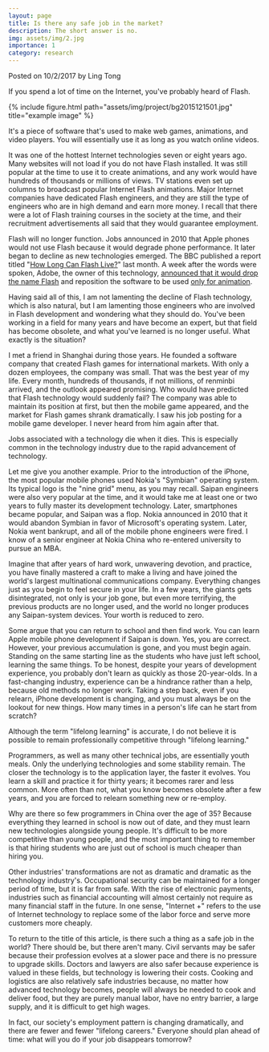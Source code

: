 ```yaml
---
layout: page
title: Is there any safe job in the market?
description: The short answer is no. 
img: assets/img/2.jpg
importance: 1
category: research
---
```


Posted on 10/2/2017 by Ling Tong

If you spend a lot of time on the Internet, you've probably heard of Flash.

{% include figure.html path="assets/img/project/bg2015121501.jpg" title="example image"  %}

It's a piece of software that's used to make web games, animations, and video players. You will essentially use it as long as you watch online videos.

It was one of the hottest Internet technologies seven or eight years ago. Many websites will not load if you do not have Flash installed. It was still popular at the time to use it to create animations, and any work would have hundreds of thousands or millions of views. TV stations even set up columns to broadcast popular Internet Flash animations. Major Internet companies have dedicated Flash engineers, and they are still the type of engineers who are in high demand and earn more money. I recall that there were a lot of Flash training courses in the society at the time, and their recruitment advertisements all said that they would guarantee employment.


Flash will no longer function. Jobs announced in 2010 that Apple phones would not use Flash because it would degrade phone performance. It later began to decline as new technologies emerged. The BBC published a report titled "[How Long Can Flash Live?](https://www.bbc.com/news/technology-34799790)" last month. A week after the words were spoken, Adobe, the owner of this technology, [announced that it would drop the name Flash](https://arstechnica.com/information-technology/2015/12/adobe-to-kill-off-flash-in-januarys-creative-cloud-update/) and reposition the software to be used [only for animation](https://www.zdnet.com/article/adobe-renames-flash-professional-to-animate-pivots-to-html5/).

Having said all of this, I am not lamenting the decline of Flash technology, which is also natural, but I am lamenting those engineers who are involved in Flash development and wondering what they should do. You've been working in a field for many years and have become an expert, but that field has become obsolete, and what you've learned is no longer useful. What exactly is the situation?

I met a friend in Shanghai during those years. He founded a software company that created Flash games for international markets. With only a dozen employees, the company was small. That was the best year of my life. Every month, hundreds of thousands, if not millions, of renminbi arrived, and the outlook appeared promising. Who would have predicted that Flash technology would suddenly fail? The company was able to maintain its position at first, but then the mobile game appeared, and the market for Flash games shrank dramatically. I saw his job posting for a mobile game developer. I never heard from him again after that.

Jobs associated with a technology die when it dies. This is especially common in the technology industry due to the rapid advancement of technology.

Let me give you another example. Prior to the introduction of the iPhone, the most popular mobile phones used Nokia's "Symbian" operating system. Its typical logo is the "nine grid" menu, as you may recall. Saipan engineers were also very popular at the time, and it would take me at least one or two years to fully master its development technology. Later, smartphones became popular, and Saipan was a flop. Nokia announced in 2010 that it would abandon Symbian in favor of Microsoft's operating system. Later, Nokia went bankrupt, and all of the mobile phone engineers were fired. I know of a senior engineer at Nokia China who re-entered university to pursue an MBA.



Imagine that after years of hard work, unwavering devotion, and practice, you have finally mastered a craft to make a living and have joined the world's largest multinational communications company. Everything changes just as you begin to feel secure in your life. In a few years, the giants gets disintegrated, not only is your job gone, but even more terrifying, the previous products are no longer used, and the world no longer produces any Saipan-system devices. Your worth is reduced to zero.

Some argue that you can return to school and then find work. You can learn Apple mobile phone development if Saipan is down. Yes, you are correct. However, your previous accumulation is gone, and you must begin again. Standing on the same starting line as the students who have just left school, learning the same things. To be honest, despite your years of development experience, you probably don't learn as quickly as those 20-year-olds. In a fast-changing industry, experience can be a hindrance rather than a help, because old methods no longer work. Taking a step back, even if you relearn, iPhone development is changing, and you must always be on the lookout for new things. How many times in a person's life can he start from scratch?

Although the term "lifelong learning" is accurate, I do not believe it is possible to remain professionally competitive through "lifelong learning."

Programmers, as well as many other technical jobs, are essentially youth meals. Only the underlying technologies and some stability remain. The closer the technology is to the application layer, the faster it evolves. You learn a skill and practice it for thirty years; it becomes rarer and less common. More often than not, what you know becomes obsolete after a few years, and you are forced to relearn something new or re-employ.

Why are there so few programmers in China over the age of 35? Because everything they learned in school is now out of date, and they must learn new technologies alongside young people. It's difficult to be more competitive than young people, and the most important thing to remember is that hiring students who are just out of school is much cheaper than hiring you.

Other industries' transformations are not as dramatic and dramatic as the technology industry's. Occupational security can be maintained for a longer period of time, but it is far from safe. With the rise of electronic payments, industries such as financial accounting will almost certainly not require as many financial staff in the future. In one sense, "Internet +" refers to the use of Internet technology to replace some of the labor force and serve more customers more cheaply.

To return to the title of this article, is there such a thing as a safe job in the world? There should be, but there aren't many. Civil servants may be safer because their profession evolves at a slower pace and there is no pressure to upgrade skills. Doctors and lawyers are also safer because experience is valued in these fields, but technology is lowering their costs. Cooking and logistics are also relatively safe industries because, no matter how advanced technology becomes, people will always be needed to cook and deliver food, but they are purely manual labor, have no entry barrier, a large supply, and it is difficult to get high wages.

In fact, our society's employment pattern is changing dramatically, and there are fewer and fewer "lifelong careers." Everyone should plan ahead of time: what will you do if your job disappears tomorrow?
